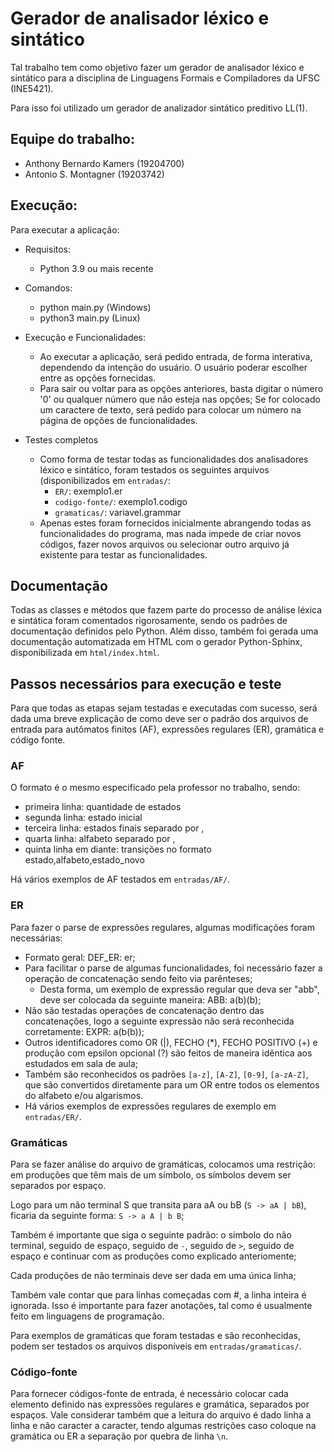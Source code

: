 # Gerador de analisador léxico e sintático

Tal trabalho tem como objetivo fazer um gerador de analisador léxico
e sintático para a disciplina de Linguagens Formais e Compiladores
da UFSC (INE5421).

Para isso foi utilizado um gerador de analizador sintático preditivo LL(1).

## Equipe do trabalho:
- Anthony Bernardo Kamers (19204700)
- Antonio S. Montagner    (19203742)


## Execução:
Para executar a aplicação:
    
- Requisitos:
    - Python 3.9 ou mais recente

- Comandos:
    - python main.py (Windows)
    - python3 main.py (Linux)

- Execução e Funcionalidades:
  - Ao executar a aplicação, será pedido entrada, de forma interativa,
  dependendo da intenção do usuário. O usuário poderar escolher entre
  as opções fornecidas.
  - Para sair ou voltar para as opções anteriores, basta
  digitar o número '0' ou qualquer número que não esteja nas opções;
  Se for colocado um caractere de texto, será pedido para colocar um
  número na página de opções de funcionalidades.

- Testes completos
  - Como forma de testar todas as funcionalidades dos analisadores léxico
  e sintático, foram testados os seguintes arquivos (disponibilizados em `entradas/`:
    - `ER/`: exemplo1.er
    - `codigo-fonte/`: exemplo1.codigo
    - `gramaticas/`: variavel.grammar
  - Apenas estes foram fornecidos inicialmente abrangendo todas as funcionalidades
  do programa, mas nada impede de criar novos códigos, fazer novos arquivos ou selecionar 
  outro arquivo já existente para testar as funcionalidades. 


## Documentação
Todas as classes e métodos que fazem parte do processo de análise léxica
e sintática foram comentados rigorosamente, sendo os padrões de documentação
definidos pelo Python. Além disso, também foi gerada uma documentação automatizada
em HTML com o gerador Python-Sphinx, disponibilizada em `html/index.html`.


## Passos necessários para execução e teste
Para que todas as etapas sejam testadas e executadas com sucesso,
será dada uma breve explicação de como deve ser o padrão dos arquivos
de entrada para autômatos finitos (AF), expressões regulares (ER),
gramática e código fonte.


### AF
O formato é o mesmo especificado pela professor no trabalho, sendo:
* primeira linha: quantidade de estados
* segunda linha: estado inicial
* terceira linha: estados finais separado por ,
* quarta linha: alfabeto separado por ,
* quinta linha em diante: transições no formato estado,alfabeto,estado_novo

Há vários exemplos de AF testados em `entradas/AF/`.


### ER
Para fazer o parse de expressões regulares, algumas modificações foram
necessárias:
* Formato geral: DEF_ER: er;
* Para facilitar o parse de algumas funcionalidades, foi necessário fazer
a operação de concatenação sendo feito via parênteses;
  * Desta forma, um exemplo de expressão regular que deva ser "abb", deve
  ser colocada da seguinte maneira: ABB: a(b)(b);
* Não são testadas operações de concatenação dentro das concatenações,
logo a seguinte expressão não será
reconhecida corretamente: EXPR: a(b(b));
* Outros identificadores como OR (|), FECHO (*), FECHO POSITIVO (+) e
produção com epsilon opcional (?) são feitos de maneira idêntica aos
estudados em sala de aula;
* Também são reconhecidos os padrões `[a-z]`, `[A-Z]`, `[0-9]`, `[a-zA-Z]`,
que são convertidos diretamente para um OR entre todos os elementos do
alfabeto e/ou algarismos.
* Há vários exemplos de expressões regulares de exemplo em `entradas/ER/`.


### Gramáticas
Para se fazer análise do arquivo de gramáticas, colocamos
uma restrição: em produções que têm mais de um símbolo,
os símbolos devem ser separados por espaço.

Logo para um não terminal S que transita para aA ou bB (`S -> aA | bB`),
ficaria da seguinte forma: `S -> a A | b B`;

Também é importante que siga o seguinte padrão: o símbolo
do não terminal, seguido de espaço, seguido de `-`, seguido
de `>`, seguido de espaço e continuar com as produções
como explicado anteriomente;

Cada produções de não terminais deve ser dada em uma única linha;

Também vale contar que para linhas começadas com #, a linha
inteira é ignorada. Isso é importante para fazer anotações,
tal como é usualmente feito em linguagens de programação.

Para exemplos de gramáticas que foram testadas e são reconhecidas,
podem ser testados os arquivos disponíveis em `entradas/gramaticas/`.


### Código-fonte
Para fornecer códigos-fonte de entrada, é necessário colocar cada
elemento definido nas expressões regulares e gramática, separados por espaços.
Vale considerar também que a leitura do arquivo é dado linha a linha e não
caracter a caracter, tendo algumas restrições caso coloque na gramática ou ER
a separação por quebra de linha `\n`.
